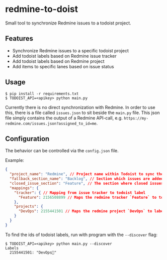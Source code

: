 # redmine-to-doist

Small tool to synchronize Redmine issues to a todoist project.

## Features

* Synchronize Redmine issues to a specific todoist project
* Add todoist labels based on Redmine issue tracker
* Add todoist labels based on Redmine project
* Add items to specific lanes based on issue status

## Usage

```shell
$ pip install -r requirements.txt
$ TODOIST_API=<apikey> python main.py
```

Currently there is no direct synchronization with Redmine. In order to use this, there is a file called `issues.json` to sit beside the `main.py` file.
This json file simply contains the output of a Redmine API-call, e.g. `https://my-redmine.com/issues.json?assigned_to_id=me`.

## Configuration

The behavior can be controlled via the `config.json` file.

Example:

```json
{
  "project_name": "Redmine", // Project name within Todoist to sync the issues to
  "fallback_section_name": "Backlog", // Section which issues are added to when no section mapping fits
  "closed_issue_section": "Feature", // The section where closed issues (e.g. items which are no longer within the issues.json) are moved to
  "mappings": {
    "tracker": { // Mapping from issue tracker to todoist label
      "Feature": 2156508899 // Maps the redmine tracker `Feature` to todoist label with id 2156508899
    },
    "projects": {
      "DevOps": 2155441501 // Maps the redmine project `DevOps` to label with id 2155441501
    }
  }
}
```

To find the ids of todoist labels, run with program with the `--discover` flag:

```shell
$ TODOIST_API=<apikey> python main.py --discover
Labels
  2155441501: "DevOps🐳"
```